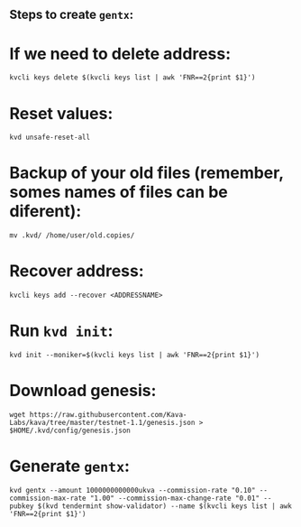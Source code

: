 ## Steps to create `gentx`:

# If we need to delete address:
```
kvcli keys delete $(kvcli keys list | awk 'FNR==2{print $1}') 
```

# Reset values:
```
kvd unsafe-reset-all 
```

# Backup of your old files (remember, somes names of files can be diferent):
```
mv .kvd/ /home/user/old.copies/
```

# Recover address:
```
kvcli keys add --recover <ADDRESSNAME>
```

# Run `kvd init`:
```
kvd init --moniker=$(kvcli keys list | awk 'FNR==2{print $1}') 
```

# Download genesis:
```
wget https://raw.githubusercontent.com/Kava-Labs/kava/tree/master/testnet-1.1/genesis.json > $HOME/.kvd/config/genesis.json 
```

# Generate `gentx`:
```
kvd gentx --amount 1000000000000ukva --commission-rate "0.10" --commission-max-rate "1.00" --commission-max-change-rate "0.01" --pubkey $(kvd tendermint show-validator) --name $(kvcli keys list | awk 'FNR==2{print $1}') 
```
